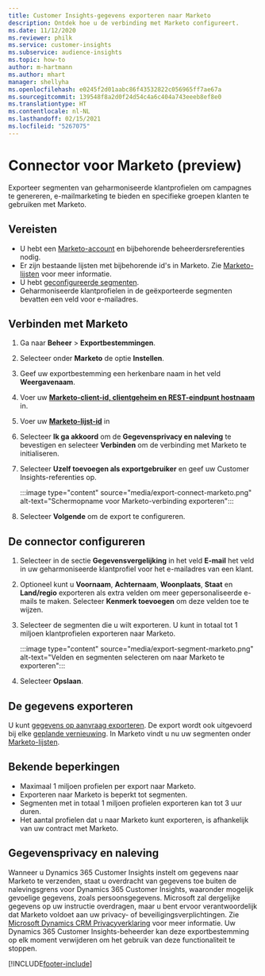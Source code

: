 ```yaml
---
title: Customer Insights-gegevens exporteren naar Marketo
description: Ontdek hoe u de verbinding met Marketo configureert.
ms.date: 11/12/2020
ms.reviewer: philk
ms.service: customer-insights
ms.subservice: audience-insights
ms.topic: how-to
author: m-hartmann
ms.author: mhart
manager: shellyha
ms.openlocfilehash: e0245f2d01aabc86f43532822c056965ff7ae67a
ms.sourcegitcommit: 139548f8a2d0f24d54c4a6c404a743eeeb8ef8e0
ms.translationtype: HT
ms.contentlocale: nl-NL
ms.lasthandoff: 02/15/2021
ms.locfileid: "5267075"
---
```

# <a name="connector-for-marketo-preview"></a>Connector voor Marketo (preview)

Exporteer segmenten van geharmoniseerde klantprofielen om campagnes te genereren, e-mailmarketing te bieden en specifieke groepen klanten te gebruiken met Marketo.

## <a name="prerequisites"></a>Vereisten

-   U hebt een [Marketo-account](https://login.marketo.com/) en bijbehorende beheerdersreferenties nodig.
-   Er zijn bestaande lijsten met bijbehorende id's in Marketo. Zie [Marketo-lijsten](https://docs.marketo.com/display/public/DOCS/Understanding+Static+Lists) voor meer informatie.
-   U hebt [geconfigureerde segmenten](segments.md).
-   Geharmoniseerde klantprofielen in de geëxporteerde segmenten bevatten een veld voor e-mailadres.

## <a name="connect-to-marketo"></a>Verbinden met Marketo

1. Ga naar **Beheer** > **Exportbestemmingen**.

1. Selecteer onder **Marketo** de optie **Instellen**.

1. Geef uw exportbestemming een herkenbare naam in het veld **Weergavenaam**.

1. Voer uw **[Marketo-client-id, clientgeheim en REST-eindpunt hostnaam](https://developers.marketo.com/rest-api/authentication/)** in.

1. Voer uw **[Marketo-lijst-id](https://docs.marketo.com/display/public/DOCS/Understanding+Static+Lists)** in 

1. Selecteer **Ik ga akkoord** om de **Gegevensprivacy en naleving** te bevestigen en selecteer **Verbinden** om de verbinding met Marketo te initialiseren.

1. Selecteer **Uzelf toevoegen als exportgebruiker** en geef uw Customer Insights-referenties op.

   :::image type="content" source="media/export-connect-marketo.png" alt-text="Schermopname voor Marketo-verbinding exporteren":::

1. Selecteer **Volgende** om de export te configureren.

## <a name="configure-the-connector"></a>De connector configureren

1. Selecteer in de sectie **Gegevensvergelijking** in het veld **E-mail** het veld in uw geharmoniseerde klantprofiel voor het e-mailadres van een klant. 

1. Optioneel kunt u **Voornaam**, **Achternaam**, **Woonplaats**, **Staat** en **Land/regio** exporteren als extra velden om meer gepersonaliseerde e-mails te maken. Selecteer **Kenmerk toevoegen** om deze velden toe te wijzen.

1. Selecteer de segmenten die u wilt exporteren. U kunt in totaal tot 1 miljoen klantprofielen exporteren naar Marketo.

   :::image type="content" source="media/export-segment-marketo.png" alt-text="Velden en segmenten selecteren om naar Marketo te exporteren":::

1. Selecteer **Opslaan**.

## <a name="export-the-data"></a>De gegevens exporteren

U kunt [gegevens op aanvraag exporteren](export-destinations.md). De export wordt ook uitgevoerd bij elke [geplande vernieuwing](system.md#schedule-tab). In Marketo vindt u nu uw segmenten onder [Marketo-lijsten](ttps://docs.marketo.com/display/public/DOCS/Understanding+Static+Lists).

## <a name="known-limitations"></a>Bekende beperkingen

- Maximaal 1 miljoen profielen per export naar Marketo.
- Exporteren naar Marketo is beperkt tot segmenten.
- Segmenten met in totaal 1 miljoen profielen exporteren kan tot 3 uur duren. 
- Het aantal profielen dat u naar Marketo kunt exporteren, is afhankelijk van uw contract met Marketo.

## <a name="data-privacy-and-compliance"></a>Gegevensprivacy en naleving

Wanneer u Dynamics 365 Customer Insights instelt om gegevens naar Marketo te verzenden, staat u overdracht van gegevens toe buiten de nalevingsgrens voor Dynamics 365 Customer Insights, waaronder mogelijk gevoelige gegevens, zoals persoonsgegevens. Microsoft zal dergelijke gegevens op uw instructie overdragen, maar u bent ervoor verantwoordelijk dat Marketo voldoet aan uw privacy- of beveiligingsverplichtingen. Zie [Microsoft Dynamics CRM Privacyverklaring](https://go.microsoft.com/fwlink/?linkid=396732) voor meer informatie.
Uw Dynamics 365 Customer Insights-beheerder kan deze exportbestemming op elk moment verwijderen om het gebruik van deze functionaliteit te stoppen.


[!INCLUDE[footer-include](../includes/footer-banner.md)]